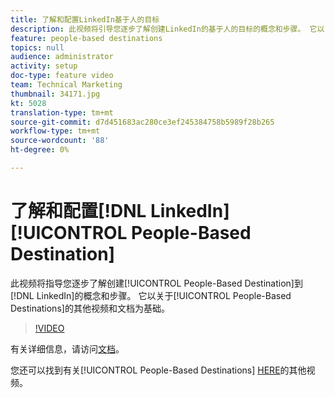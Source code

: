 ```yaml
---
title: 了解和配置LinkedIn基于人的目标
description: 此视频将引导您逐步了解创建LinkedIn的基于人的目标的概念和步骤。 它以关于基于人的目标的其他视频和文档为基础。
feature: people-based destinations
topics: null
audience: administrator
activity: setup
doc-type: feature video
team: Technical Marketing
thumbnail: 34171.jpg
kt: 5028
translation-type: tm+mt
source-git-commit: d7d451683ac280ce3ef245384758b5989f28b265
workflow-type: tm+mt
source-wordcount: '88'
ht-degree: 0%

---
```



# 了解和配置[!DNL LinkedIn] [!UICONTROL People-Based Destination]

此视频将指导您逐步了解创建[!UICONTROL People-Based Destination]到[!DNL LinkedIn]的概念和步骤。 它以关于[!UICONTROL People-Based Destinations]的其他视频和文档为基础。

>[!VIDEO](https://video.tv.adobe.com/v/34171/?quality=12)

有关详细信息，请访问[文档](https://docs.adobe.com/content/help/en/audience-manager/user-guide/features/destinations/people-based/people-based-destinations-overview.html)。

您还可以找到有关[!UICONTROL People-Based Destinations] [HERE](https://adobe.ly/aamlearnpbd)的其他视频。
